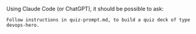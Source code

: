 Using Claude Code (or ChatGPT), it should be possible to ask:

```
Follow instructions in quiz-prompt.md, to build a quiz deck of type devops-hero.
```